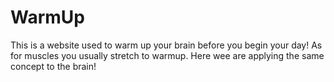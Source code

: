 # WarmUp
This is a website used to warm up your brain before you begin your day! As for muscles you usually stretch to warmup. Here wee are applying the same concept to the brain!
